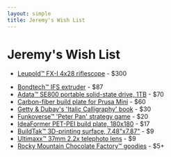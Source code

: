 ```yaml
---
layout: simple
title: Jeremy's Wish List
---
```


# Jeremy's Wish List

- [Leupold™ FX-I 4x28 riflescope](https://amazon.com/dp/B0009JG78Q) - $300
<!--- [Burris™ 2x20 pistol scope, nickel](https://amazon.com/dp/B000X7CNMI) - $230-->
<!--- [Sig Sauer™ Romeo 1x20 reflex sight](https://amazon.com/dp/B07T9GK7SR) - $130-->
- [Bondtech™ IFS extruder](https://amazon.com/dp/B099NYH3YV) - $87
- [Adata™ SE800 portable solid-state drive, 1TB](https://amazon.com/dp/B07V1X8G4L) - $70
- [Carbon-fiber build plate for Prusa Mini](https://etsy.com/listing/1226343528?variation0=3120531523) - $60
- [Getty & Dubay's 'Italic Calligraphy' book](https://amazon.com/dp/0982776268) - $30
- [Funkoverse™ 'Peter Pan' strategy game](https://amazon.com/dp/B09QV1SQHR) - $20
- [IdeaFormer PET-PEI build plate, 180x180](https://amazon.com/dp/B0BR3N4CYD) - $17
- [BuildTak™ 3D-printing surface, 7.48"x7.87"](https://www.buildtak.com/collections/surfaces/products/buildtak-original-3d-printing-surface-black) - $9
- [Ultimaxx™ 37mm 2.2x telephoto lens](https://walmart.com/ip/406142971) - $9
- [Rocky Mountain Chocolate Factory™ goodies](https://rmcf.cardfoundry.com/giftcards/card_details) - $5+
